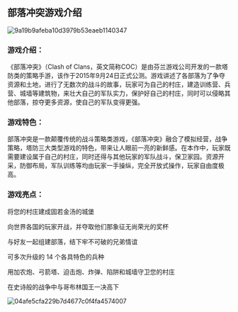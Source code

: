 ##                                                                                                    部落冲突游戏介绍

![9a19b9afeba10d3979b53eaeb1140347](C:\Users\kddki\Desktop\9a19b9afeba10d3979b53eaeb1140347.jpeg)

### **游戏介绍：**

《部落冲突》（Clash of Clans，英文简称COC）是由芬兰游戏公司开发的一款塔防类的策略手游，该作于2015年9月24日正式公测。游戏讲述了各部落为了争夺资源和土地，进行了无数次的战斗的故事，玩家可为自己的村庄，建造训练营、兵营、城墙等建筑物，来壮大自己的军队实力，保护好自己的村庄，同时可以侵略其他部落，掠夺更多资源，使自己的军队变得更强。

### **游戏特色：**

部落冲突是一款颠覆传统的战斗策略类游戏，《部落冲突》融合了模拟经营，战争策略，塔防三大类型游戏的特色，带来让人眼前一亮的新鲜感。在本作中，玩家既需要建设属于自己的村庄，同时还得与其他玩家的军队战斗，保卫家园。资源开采，防御布局，军队训练等均由玩家一手操纵，完全开放式操作，玩家自由度极高。

### 游戏亮点：



将您的村庄建成固若金汤的城堡

向世界各国的玩家开战，并夺取他们那象征无尚荣光的奖杯

与好友一起组建部落，结下牢不可破的兄弟情谊

可多次升级的 14 个各具特色的兵种

用加农炮、弓箭塔、迫击炮、炸弹、陷阱和城墙守卫您的村庄

在史诗般的战争中与哥布林国王一决高下

![04afe5cfa229b7d4677c0f4fa4574007](C:\Users\kddki\Desktop\04afe5cfa229b7d4677c0f4fa4574007.jpeg)




